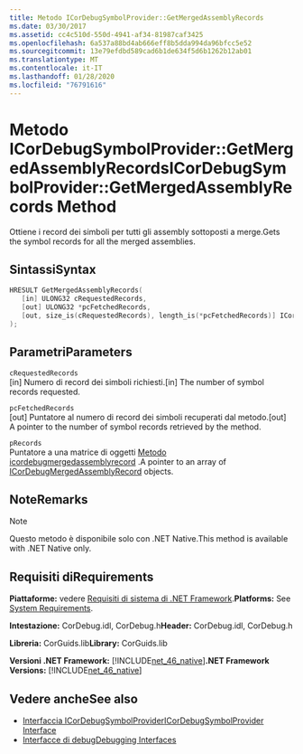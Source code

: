 ```yaml
---
title: Metodo ICorDebugSymbolProvider::GetMergedAssemblyRecords
ms.date: 03/30/2017
ms.assetid: cc4c510d-550d-4941-af34-81987caf3425
ms.openlocfilehash: 6a537a88bd4ab666eff8b5dda994da96bfcc5e52
ms.sourcegitcommit: 13e79efdbd589cad6b1de634f5d6b1262b12ab01
ms.translationtype: MT
ms.contentlocale: it-IT
ms.lasthandoff: 01/28/2020
ms.locfileid: "76791616"
---
```

# <a name="icordebugsymbolprovidergetmergedassemblyrecords-method"></a><span data-ttu-id="15919-102">Metodo ICorDebugSymbolProvider::GetMergedAssemblyRecords</span><span class="sxs-lookup"><span data-stu-id="15919-102">ICorDebugSymbolProvider::GetMergedAssemblyRecords Method</span></span>
<span data-ttu-id="15919-103">Ottiene i record dei simboli per tutti gli assembly sottoposti a merge.</span><span class="sxs-lookup"><span data-stu-id="15919-103">Gets the symbol records for all the merged assemblies.</span></span>  
  
## <a name="syntax"></a><span data-ttu-id="15919-104">Sintassi</span><span class="sxs-lookup"><span data-stu-id="15919-104">Syntax</span></span>  
  
```cpp  
HRESULT GetMergedAssemblyRecords(  
   [in] ULONG32 cRequestedRecords,  
   [out] ULONG32 *pcFetchedRecords,  
   [out, size_is(cRequestedRecords), length_is(*pcFetchedRecords)] ICorDebugMergedAssemblyRecord *pRecords[]  
);  
```  
  
## <a name="parameters"></a><span data-ttu-id="15919-105">Parametri</span><span class="sxs-lookup"><span data-stu-id="15919-105">Parameters</span></span>  
 `cRequestedRecords`  
 <span data-ttu-id="15919-106">[in] Numero di record dei simboli richiesti.</span><span class="sxs-lookup"><span data-stu-id="15919-106">[in] The number of symbol records requested.</span></span>  
  
 `pcFetchedRecords`  
 <span data-ttu-id="15919-107">[out] Puntatore al numero di record dei simboli recuperati dal metodo.</span><span class="sxs-lookup"><span data-stu-id="15919-107">[out] A pointer to the number of symbol records retrieved by the method.</span></span>  
  
 `pRecords`  
 <span data-ttu-id="15919-108">Puntatore a una matrice di oggetti [Metodo icordebugmergedassemblyrecord](icordebugmergedassemblyrecord-interface.md) .</span><span class="sxs-lookup"><span data-stu-id="15919-108">A pointer to an array of [ICorDebugMergedAssemblyRecord](icordebugmergedassemblyrecord-interface.md) objects.</span></span>  
  
## <a name="remarks"></a><span data-ttu-id="15919-109">Note</span><span class="sxs-lookup"><span data-stu-id="15919-109">Remarks</span></span>  
  
> [!NOTE]
> <span data-ttu-id="15919-110">Questo metodo è disponibile solo con .NET Native.</span><span class="sxs-lookup"><span data-stu-id="15919-110">This method is available with .NET Native only.</span></span>  
  
## <a name="requirements"></a><span data-ttu-id="15919-111">Requisiti di</span><span class="sxs-lookup"><span data-stu-id="15919-111">Requirements</span></span>  
 <span data-ttu-id="15919-112">**Piattaforme:** vedere [Requisiti di sistema di .NET Framework](../../../../docs/framework/get-started/system-requirements.md).</span><span class="sxs-lookup"><span data-stu-id="15919-112">**Platforms:** See [System Requirements](../../../../docs/framework/get-started/system-requirements.md).</span></span>  
  
 <span data-ttu-id="15919-113">**Intestazione:** CorDebug.idl, CorDebug.h</span><span class="sxs-lookup"><span data-stu-id="15919-113">**Header:** CorDebug.idl, CorDebug.h</span></span>  
  
 <span data-ttu-id="15919-114">**Libreria:** CorGuids.lib</span><span class="sxs-lookup"><span data-stu-id="15919-114">**Library:** CorGuids.lib</span></span>  
  
 <span data-ttu-id="15919-115">**Versioni .NET Framework:** [!INCLUDE[net_46_native](../../../../includes/net-46-native-md.md)]</span><span class="sxs-lookup"><span data-stu-id="15919-115">**.NET Framework Versions:** [!INCLUDE[net_46_native](../../../../includes/net-46-native-md.md)]</span></span>  
  
## <a name="see-also"></a><span data-ttu-id="15919-116">Vedere anche</span><span class="sxs-lookup"><span data-stu-id="15919-116">See also</span></span>

- [<span data-ttu-id="15919-117">Interfaccia ICorDebugSymbolProvider</span><span class="sxs-lookup"><span data-stu-id="15919-117">ICorDebugSymbolProvider Interface</span></span>](icordebugsymbolprovider-interface.md)
- [<span data-ttu-id="15919-118">Interfacce di debug</span><span class="sxs-lookup"><span data-stu-id="15919-118">Debugging Interfaces</span></span>](debugging-interfaces.md)
